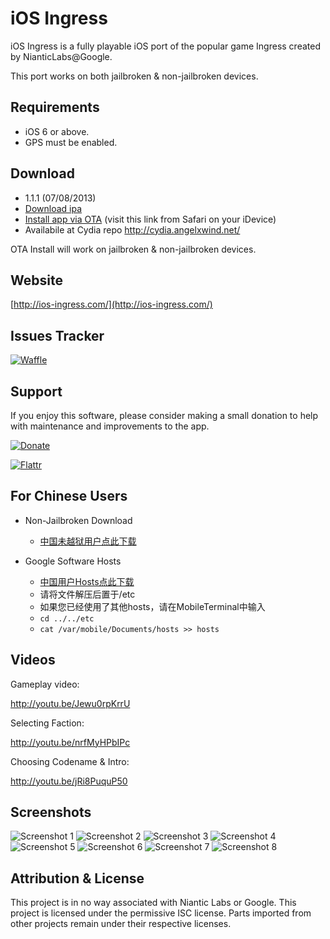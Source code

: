 iOS Ingress
===========

iOS Ingress is a fully playable iOS port of the popular game Ingress created by NianticLabs@Google. 

This port works on both jailbroken & non-jailbroken devices.

Requirements
--------
- iOS 6 or above.
- GPS must be enabled.

Download
--------

- 1.1.1 (07/08/2013)
- [Download ipa](http://www.ios-ingress.com/downloads/Ingress.ipa)
- [Install app via OTA](http://tinyurl.com/iosingressota) (visit this link from Safari on your iDevice)
- Availabile at Cydia repo http://cydia.angelxwind.net/

OTA Install will work on jailbroken & non-jailbroken devices.

Website
-------

[http://ios-ingress.com/](http://ios-ingress.com/)

Issues Tracker
--------------

[![Waffle](http://badge.waffle.io/alex-alex/iOS-Ingress.png)](http://www.waffle.io/alex-alex/iOS-Ingress)

Support
-------

If you enjoy this software, please consider making a small donation to help with maintenance and improvements to the app.

[![Donate](https://www.paypalobjects.com/en_US/i/btn/btn_donate_LG.gif)](https://www.paypal.com/cgi-bin/webscr?cmd=_donations&business=6HKVU78GCECL2&lc=US&item_name=iOS%20Ingress&currency_code=USD&bn=PP%2dDonationsBF%3abtn_donateCC_LG%2egif%3aNonHosted)

[![Flattr](http://api.flattr.com/button/flattr-badge-large.png)](https://flattr.com/thing/1350940/iOS-Ingress)

For Chinese Users
-------

- Non-Jailbroken Download

    - [中国未越狱用户点此下载](http://angelxwind.net/jeanny710/ingress/)

- Google Software Hosts

    - [中国用户Hosts点此下载](http://angelxwind.net/jeanny710/ingress/hosts.zip)
    - 请将文件解压后置于/etc
    - 如果您已经使用了其他hosts，请在MobileTerminal中输入
    - `cd ../../etc`
    - `cat /var/mobile/Documents/hosts >> hosts`

Videos
------

Gameplay video:

http://youtu.be/Jewu0rpKrrU

Selecting Faction:

http://youtu.be/nrfMyHPbIPc

Choosing Codename & Intro:

http://youtu.be/jRi8PuquP50

Screenshots
-----------

![Screenshot 1](http://i.imgur.com/H9Nrgux.png)
![Screenshot 2](http://i.imgur.com/aTKqOS7.png)
![Screenshot 3](http://i.imgur.com/FIYe6bm.png)
![Screenshot 4](http://i.imgur.com/V1r6eER.png)
![Screenshot 5](http://i.imgur.com/Joik8Qe.png)
![Screenshot 6](https://f.cloud.github.com/assets/935614/608445/9139b11e-cd5e-11e2-9ba8-9092f4a17308.png)
![Screenshot 7](http://i.imgur.com/MzJn807.png)
![Screenshot 8](https://f.cloud.github.com/assets/935614/606705/fa8d98ca-cd30-11e2-8aec-ff6307e20820.png)

Attribution & License
---------------------

This project is in no way associated with Niantic Labs or Google. This project is licensed under the permissive ISC license. Parts imported from other projects remain under their respective licenses.
